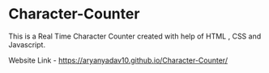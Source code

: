 # Character-Counter
 
This is a Real Time Character Counter created with help of HTML , CSS and Javascript.

Website Link - https://aryanyadav10.github.io/Character-Counter/

